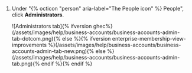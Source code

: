 1. Under "{% octicon "person" aria-label="The People icon" %} People", click **Administrators**.

   ![Administrators tab]{% ifversion ghec%}(/assets/images/help/business-accounts/business-accounts-admin-tab-dotcom.png){% else %}{% ifversion enterprise-membership-view-improvements %}(/assets/images/help/business-accounts/business-accounts-admin-tab-new.png){% else %}(/assets/images/help/business-accounts/business-accounts-admin-tab.png){% endif %}{% endif %}
